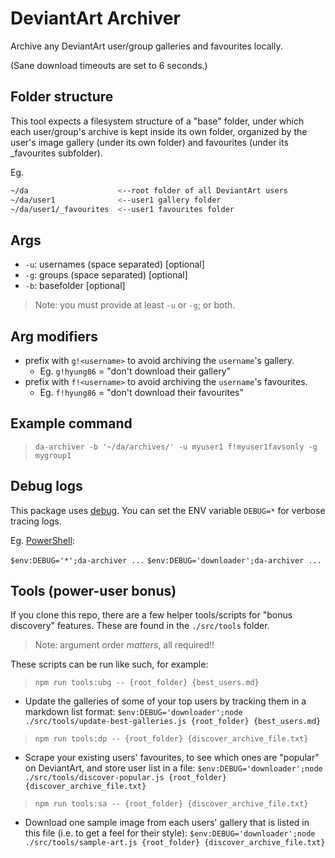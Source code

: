 # DeviantArt Archiver

Archive any DeviantArt user/group galleries and favourites locally.

(Sane download timeouts are set to 6 seconds.)

## Folder structure

This tool expects a filesystem structure of a "base" folder, under which each user/group's archive is kept inside its own folder, organized by the user's image gallery (under its own folder) and favourites (under its _favourites subfolder).

Eg.

```bash
~/da                    <--root folder of all DeviantArt users
~/da/user1              <--user1 gallery folder
~/da/user1/_favourites  <--user1 favourites folder
```

## Args

- `-u`: usernames (space separated) [optional]
- `-g`: groups (space separated) [optional]
- `-b`: basefolder [optional]

> Note: you must provide at least `-u` or `-g`; or both.

## Arg modifiers

- prefix with `g!<username>` to avoid archiving the `username`'s gallery.
  - Eg. `g!hyung86` = "don't download their gallery"
- prefix with `f!<username>` to avoid archiving the `username`'s favourites.
  - Eg. `f!hyung86` = "don't download their favourites"

## Example command

>`da-archiver -b '~/da/archives/' -u myuser1 f!myuser1favsonly -g mygroup1`

## Debug logs

This package uses [debug](https://www.npmjs.com/package/debug). You can set the ENV variable `DEBUG=*` for verbose tracing logs.

Eg. [PowerShell](https://www.npmjs.com/package/debug#powershell-vs-code-default):

`$env:DEBUG='*';da-archiver ...`
`$env:DEBUG='downloader';da-archiver ...`

## Tools (power-user bonus)

If you clone this repo, there are a few helper tools/scripts for "bonus discovery" features. These are found in the `./src/tools` folder.

>Note: argument order *matters*, all required!!

These scripts can be run like such, for example:

>`npm run tools:ubg -- {root_folder} {best_users.md}`

- Update the galleries of some of your top users by tracking them in a markdown list format:
`$env:DEBUG='downloader';node ./src/tools/update-best-galleries.js {root_folder} {best_users.md}`

>`npm run tools:dp -- {root_folder} {discover_archive_file.txt}`

- Scrape your existing users' favourites, to see which ones are "popular" on DeviantArt, and store user list in a file:
`$env:DEBUG='downloader';node ./src/tools/discover-popular.js {root_folder} {discover_archive_file.txt}`

>`npm run tools:sa -- {root_folder} {discover_archive_file.txt}`

- Download one sample image from each users' gallery that is listed in this file (i.e. to get a feel for their style):
`$env:DEBUG='downloader';node ./src/tools/sample-art.js {root_folder} {discover_archive_file.txt}`
